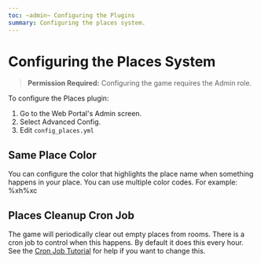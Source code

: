 ```yaml
---
toc: ~admin~ Configuring the Plugins
summary: Configuring the places system.
---
```

# Configuring the Places System

> **Permission Required:** Configuring the game requires the Admin role.

To configure the Places plugin:

1. Go to the Web Portal's Admin screen.  
2. Select Advanced Config.
3. Edit `config_places.yml`

## Same Place Color

You can configure the color that highlights the place name when something happens in your place. You can use multiple color codes.  For example: %xh%xc

## Places Cleanup Cron Job

The game will periodically clear out empty places from rooms.  There is a cron job to control when this happens.  By default it does this every hour.  See the [Cron Job Tutorial](http://www.aresmush.com/tutorials/configuring-cron) for help if you want to change this.